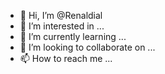 - 👋 Hi, I’m @Renaldial
- 👀 I’m interested in ...
- 🌱 I’m currently learning ...
- 💞️ I’m looking to collaborate on ...
- 📫 How to reach me ...

<!---
Renaldial/Renaldial is a ✨ special ✨ repository because its `README.md` (this file) appears on your GitHub profile.
You can click the Preview link to take a look at your changes.
--->
